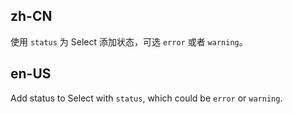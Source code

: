 ## zh-CN

使用 `status` 为 Select 添加状态，可选 `error` 或者 `warning`。

## en-US

Add status to Select with `status`, which could be `error` or `warning`.

<style>
#components-select-demo-status .ant-select {
  margin: 0;
}
</style>
